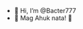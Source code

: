 - 👋 Hi, I’m @Bacter777
- 👀 Mag Ahuk nata! 👀

<!---
Bacter777/Bacter777 is a ✨ special ✨ repository because its `README.md` (this file) appears on your GitHub profile.
You can click the Preview link to take a look at your changes.
--->
